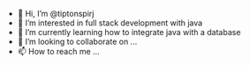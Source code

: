 - 👋 Hi, I’m @tiptonspirj
- 👀 I’m interested in full stack development with java
- 🌱 I’m currently learning how to integrate java with a database
- 💞️ I’m looking to collaborate on ...
- 📫 How to reach me ...

<!---
tiptonspiderj/tiptonspiderj is a ✨ special ✨ repository because its `README.md` (this file) appears on your GitHub profile.
You can click the Preview link to take a look at your changes.
--->
